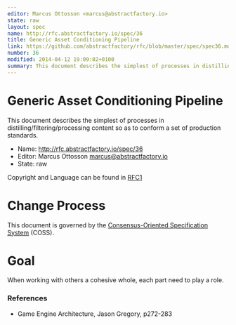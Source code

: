 ```yaml
---
editor: Marcus Ottosson <marcus@abstractfactory.io>
state: raw
layout: spec
name: http://rfc.abstractfactory.io/spec/36
title: Generic Asset Conditioning Pipeline
link: https://github.com/abstractfactory/rfc/blob/master/spec/spec36.md
number: 36
modified: 2014-04-12 19:09:02+0100
summary: This document describes the simplest of processes in distilling/filtering/processing content so as to conform a set of production standards.
---
```


# Generic Asset Conditioning Pipeline

This document describes the simplest of processes in distilling/filtering/processing content so as to conform a set of production standards.

* Name: http://rfc.abstractfactory.io/spec/36
* Editor: Marcus Ottosson <marcus@abstractfactory.io>
* State: raw

Copyright and Language can be found in [RFC1](http://rfc.abstractfactory.io/spec/1)

# Change Process

This document is governed by the [Consensus-Oriented Specification System](http://www.digistan.org/spec:1/COSS) (COSS).

# Goal

When working with others a cohesive whole, each part need to play a role.

### References

* Game Engine Architecture, Jason Gregory, p272-283
